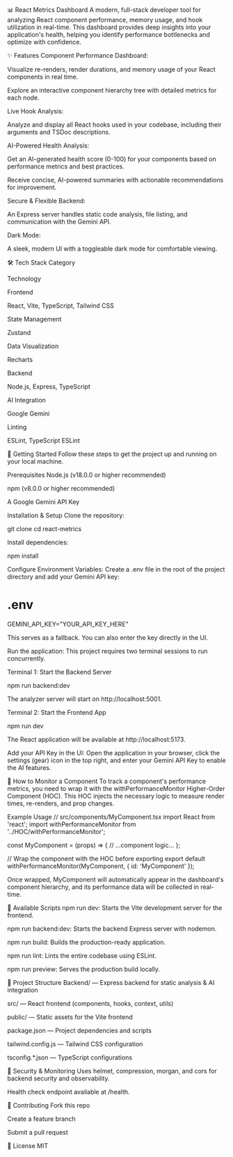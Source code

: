 📊 React Metrics Dashboard
A modern, full-stack developer tool for analyzing React component performance, memory usage, and hook utilization in real-time. This dashboard provides deep insights into your application's health, helping you identify performance bottlenecks and optimize with confidence.

✨ Features
Component Performance Dashboard:

Visualize re-renders, render durations, and memory usage of your React components in real time.

Explore an interactive component hierarchy tree with detailed metrics for each node.

Live Hook Analysis:

Analyze and display all React hooks used in your codebase, including their arguments and TSDoc descriptions.

AI-Powered Health Analysis:

Get an AI-generated health score (0-100) for your components based on performance metrics and best practices.

Receive concise, AI-powered summaries with actionable recommendations for improvement.

Secure & Flexible Backend:

An Express server handles static code analysis, file listing, and communication with the Gemini API.

Dark Mode:

A sleek, modern UI with a toggleable dark mode for comfortable viewing.

🛠️ Tech Stack
Category

Technology

Frontend

React, Vite, TypeScript, Tailwind CSS

State Management

Zustand

Data Visualization

Recharts

Backend

Node.js, Express, TypeScript

AI Integration

Google Gemini

Linting

ESLint, TypeScript ESLint

🚀 Getting Started
Follow these steps to get the project up and running on your local machine.

Prerequisites
Node.js (v18.0.0 or higher recommended)

npm (v8.0.0 or higher recommended)

A Google Gemini API Key

Installation & Setup
Clone the repository:

git clone <your-repository-url>
cd react-metrics

Install dependencies:

npm install

Configure Environment Variables:
Create a .env file in the root of the project directory and add your Gemini API key:

# .env
GEMINI_API_KEY="YOUR_API_KEY_HERE"

This serves as a fallback. You can also enter the key directly in the UI.

Run the application:
This project requires two terminal sessions to run concurrently.

Terminal 1: Start the Backend Server

npm run backend:dev

The analyzer server will start on http://localhost:5001.

Terminal 2: Start the Frontend App

npm run dev

The React application will be available at http://localhost:5173.

Add your API Key in the UI:
Open the application in your browser, click the settings (gear) icon in the top right, and enter your Gemini API Key to enable the AI features.

🔬 How to Monitor a Component
To track a component's performance metrics, you need to wrap it with the withPerformanceMonitor Higher-Order Component (HOC). This HOC injects the necessary logic to measure render times, re-renders, and prop changes.

Example Usage
// src/components/MyComponent.tsx
import React from 'react';
import withPerformanceMonitor from '../HOC/withPerformanceMonitor';

const MyComponent = (props) => {
  // ...component logic...
};

// Wrap the component with the HOC before exporting
export default withPerformanceMonitor(MyComponent, { id: 'MyComponent' });

Once wrapped, MyComponent will automatically appear in the dashboard's component hierarchy, and its performance data will be collected in real-time.

📜 Available Scripts
npm run dev: Starts the Vite development server for the frontend.

npm run backend:dev: Starts the backend Express server with nodemon.

npm run build: Builds the production-ready application.

npm run lint: Lints the entire codebase using ESLint.

npm run preview: Serves the production build locally.

📂 Project Structure
Backend/ — Express backend for static analysis & AI integration

src/ — React frontend (components, hooks, context, utils)

public/ — Static assets for the Vite frontend

package.json — Project dependencies and scripts

tailwind.config.js — Tailwind CSS configuration

tsconfig.*.json — TypeScript configurations

🔐 Security & Monitoring
Uses helmet, compression, morgan, and cors for backend security and observability.

Health check endpoint available at /health.

🤝 Contributing
Fork this repo

Create a feature branch

Submit a pull request

📝 License
MIT

